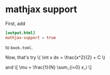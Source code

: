 # mathjax support

First, add

```toml
[output.html]
mathjax-support = true
```

to `book.toml`.

Now, that's try \\( \int x dx = \frac{x^2}{2} + C \\)

and \\[ \mu = \frac{1}{N} \sum_{i=0} x_i \\]
